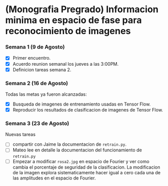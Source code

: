 # (Monografia Pregrado) Informacion minima en espacio de fase para reconocimiento de imagenes

### Semana 1 (9 de Agosto)
* [X] Primer encuentro.
* [X] Acuerdo reunion semanal los jueves a las 3:00PM.
* [X] Definicion tareas semana 2.

### Semana 2 (16 de Agosto)
Todas las metas ya fueron alcanzadas:
* [X] Busqueda de imagenes de entrenamiento usadas en Tensor Flow.
* [X] Reproducir los resultados de clasificacion de imagenes de Tensor Flow. 
      
### Semana 3 (23 de Agosto)
Nuevas tareas
* [ ] compartir con Jaime la documentacion de `retrain.py`.
* [ ] Mateo lee en detalle la documentacion del funcionamiento de `retrain.py`
* [ ] Empezar a modificar `rosa2.jpg` en espacio de Fourier y ver como cambia el porcentaje de seguridad de la clasificacion.
      La modificacion de la imagen explora sistematicamente hacer igual a cero cada una de las amplitudes en el espacio de Fourier.
